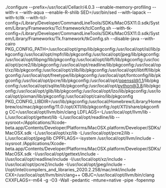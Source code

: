 ./configure --prefix=/usr/local/Cellar/r/4.0.3 --enable-memory-profiling --with-x --with-aqua --enable-R-shlib SED=/usr/bin/sed --with-lapack --with-tcltk --with-tcl-config=/Library/Developer/CommandLineTools/SDKs/MacOSX11.0.sdk/System/Library/Frameworks/Tcl.framework/tclConfig.sh --with-tk-config=/Library/Developer/CommandLineTools/SDKs/MacOSX11.0.sdk/System/Library/Frameworks/Tk.framework/tkConfig.sh --disable-java --with-cairo PKG_CONFIG_PATH=/usr/local/opt/gmp/lib/pkgconfig:/usr/local/opt/isl/lib/pkgconfig:/usr/local/opt/mpfr/lib/pkgconfig:/usr/local/opt/jpeg/lib/pkgconfig:/usr/local/opt/libpng/lib/pkgconfig:/usr/local/opt/libffi/lib/pkgconfig:/usr/local/opt/pcre2/lib/pkgconfig:/usr/local/opt/readline/lib/pkgconfig:/usr/local/opt/xz/lib/pkgconfig:/usr/local/opt/zlib/lib/pkgconfig:/usr/local/opt/libtiff/lib/pkgconfig:/usr/local/opt/freetype/lib/pkgconfig:/usr/local/opt/fontconfig/lib/pkgconfig:/usr/local/opt/pcre/lib/pkgconfig:/usr/local/opt/openssl@1.1/lib/pkgconfig:/usr/local/opt/sqlite/lib/pkgconfig:/usr/local/opt/python@3.8/lib/pkgconfig:/usr/local/opt/glib/lib/pkgconfig:/usr/local/opt/lzo/lib/pkgconfig:/usr/local/opt/pixman/lib/pkgconfig:/usr/local/opt/cairo/lib/pkgconfig PKG_CONFIG_LIBDIR=/usr/lib/pkgconfig:/usr/local/Homebrew/Library/Homebrew/os/mac/pkgconfig/11.0:/opt/X11/lib/pkgconfig:/opt/X11/share/pkgconfig CC=/usr/local/opt/llvm/bin/clang LDFLAGS=-L/usr/local/opt/llvm/lib -L/usr/local/opt/gettext/lib -L/usr/local/opt/readline/lib --sysroot=/Applications/Xcode-beta.app/Contents/Developer/Platforms/MacOSX.platform/Developer/SDKs/MacOSX.sdk -L/usr/local/opt/xz/lib -L/usr/local/opt/pcre2/lib -L/usr/local/opt/jpeg/lib CPPFLAGS=-isystem /usr/local/opt/llvm/include -isysroot /Applications/Xcode-beta.app/Contents/Developer/Platforms/MacOSX.platform/Developer/SDKs/MacOSX.sdk -I/usr/local/opt/gettext/include -I/usr/local/opt/readline/include -I/usr/local/opt/xz/include -I/usr/local/opt/pcre2/include -I/usr/local/opt/jpeg/include -I/opt/intel/compilers_and_libraries_2020.2.258/mac/mkl/include CXX=/usr/local/opt/llvm/bin/clang++ OBJC=/usr/local/opt/llvm/bin/clang CXXFLAGS=-m64 -g -O3 -Wall -pedantic -mtune=native -pipe -fopenmp